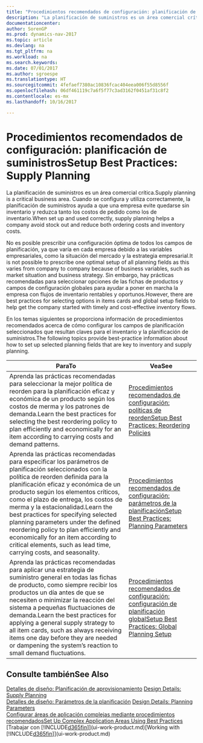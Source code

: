 ```yaml
---
title: "Procedimientos recomendados de configuración: planificación de suministros"
description: "La planificación de suministros es un área comercial crítica. Cuando se configura y utiliza correctamente, la planificación de suministros ayuda a que una empresa evite quedarse sin inventario y reduzca tanto los costos de pedido como los de inventario."
documentationcenter: 
author: SorenGP
ms.prod: dynamics-nav-2017
ms.topic: article
ms.devlang: na
ms.tgt_pltfrm: na
ms.workload: na
ms.search.keywords: 
ms.date: 07/01/2017
ms.author: sgroespe
ms.translationtype: HT
ms.sourcegitcommit: 4fefaef7380ac10836fcac404eea006f55d8556f
ms.openlocfilehash: 06df461119c7a6f5f77c3ad3162f0451af31c8f2
ms.contentlocale: es-mx
ms.lasthandoff: 10/16/2017

---
```

# <a name="setup-best-practices-supply-planning"></a><span data-ttu-id="0b39b-104">Procedimientos recomendados de configuración: planificación de suministros</span><span class="sxs-lookup"><span data-stu-id="0b39b-104">Setup Best Practices: Supply Planning</span></span>
<span data-ttu-id="0b39b-105">La planificación de suministros es un área comercial crítica.</span><span class="sxs-lookup"><span data-stu-id="0b39b-105">Supply planning is a critical business area.</span></span> <span data-ttu-id="0b39b-106">Cuando se configura y utiliza correctamente, la planificación de suministros ayuda a que una empresa evite quedarse sin inventario y reduzca tanto los costos de pedido como los de inventario.</span><span class="sxs-lookup"><span data-stu-id="0b39b-106">When set up and used correctly, supply planning helps a company avoid stock out and reduce both ordering costs and inventory costs.</span></span>  

 <span data-ttu-id="0b39b-107">No es posible prescribir una configuración óptima de todos los campos de planificación, ya que varía en cada empresa debido a las variables empresariales, como la situación del mercado y la estrategia empresarial.</span><span class="sxs-lookup"><span data-stu-id="0b39b-107">It is not possible to prescribe one optimal setup of all planning fields as this varies from company to company because of business variables, such as market situation and business strategy.</span></span> <span data-ttu-id="0b39b-108">Sin embargo, hay prácticas recomendadas para seleccionar opciones de las fichas de productos y campos de configuración globales para ayudar a poner en marcha la empresa con flujos de inventario rentables y oportunos.</span><span class="sxs-lookup"><span data-stu-id="0b39b-108">However, there are best practices for selecting options in items cards and global setup fields to help get the company started with timely and cost-effective inventory flows.</span></span>  

 <span data-ttu-id="0b39b-109">En los temas siguientes se proporciona información de procedimientos recomendados acerca de cómo configurar los campos de planificación seleccionados que resultan claves para el inventario y la planificación de suministros.</span><span class="sxs-lookup"><span data-stu-id="0b39b-109">The following topics provide best-practice information about how to set up selected planning fields that are key to inventory and supply planning.</span></span>  

|<span data-ttu-id="0b39b-110">**Para**</span><span class="sxs-lookup"><span data-stu-id="0b39b-110">**To**</span></span>|<span data-ttu-id="0b39b-111">**Vea**</span><span class="sxs-lookup"><span data-stu-id="0b39b-111">**See**</span></span>|  
|------------|-------------|  
|<span data-ttu-id="0b39b-112">Aprenda las prácticas recomendadas para seleccionar la mejor política de reorden para la planificación eficaz y económica de un producto según los costos de merma y los patrones de demanda.</span><span class="sxs-lookup"><span data-stu-id="0b39b-112">Learn the best practices for selecting the best reordering policy to plan efficiently and economically for an item according to carrying costs and demand patterns.</span></span>|[<span data-ttu-id="0b39b-113">Procedimientos recomendados de configuración: políticas de reorden</span><span class="sxs-lookup"><span data-stu-id="0b39b-113">Setup Best Practices: Reordering Policies</span></span>](setup-best-practices-reordering-policies.md)|  
|<span data-ttu-id="0b39b-114">Aprenda las prácticas recomendadas para especificar los parámetros de planificación seleccionados con la política de reorden definida para la planificación eficaz y económica de un producto según los elementos críticos, como el plazo de entrega, los costos de merma y la estacionalidad.</span><span class="sxs-lookup"><span data-stu-id="0b39b-114">Learn the best practices for specifying selected planning parameters under the defined reordering policy to plan efficiently and economically for an item according to critical elements, such as lead time, carrying costs, and seasonality.</span></span>|[<span data-ttu-id="0b39b-115">Procedimientos recomendados de configuración: parámetros de la planificación</span><span class="sxs-lookup"><span data-stu-id="0b39b-115">Setup Best Practices: Planning Parameters</span></span>](setup-best-practices-planning-parameters.md)|  
|<span data-ttu-id="0b39b-116">Aprenda las prácticas recomendadas para aplicar una estrategia de suministro general en todas las fichas de producto, como siempre recibir los productos un día antes de que se necesiten o minimizar la reacción del sistema a pequeñas fluctuaciones de demanda.</span><span class="sxs-lookup"><span data-stu-id="0b39b-116">Learn the best practices for applying a general supply strategy to all item cards, such as always receiving items one day before they are needed or dampening the system’s reaction to small demand fluctuations.</span></span>|[<span data-ttu-id="0b39b-117">Procedimientos recomendados de configuración: configuración de planificación global</span><span class="sxs-lookup"><span data-stu-id="0b39b-117">Setup Best Practices: Global Planning Setup</span></span>](setup-best-practices-global-planning-setup.md)|  

## <a name="see-also"></a><span data-ttu-id="0b39b-118">Consulte también</span><span class="sxs-lookup"><span data-stu-id="0b39b-118">See Also</span></span>  
 <span data-ttu-id="0b39b-119">[Detalles de diseño: Planificación de aprovisionamiento](design-details-supply-planning.md) </span><span class="sxs-lookup"><span data-stu-id="0b39b-119">[Design Details: Supply Planning](design-details-supply-planning.md) </span></span>  
 <span data-ttu-id="0b39b-120">[Detalles de diseño: Parámetros de la planificación](design-details-planning-parameters.md) </span><span class="sxs-lookup"><span data-stu-id="0b39b-120">[Design Details: Planning Parameters](design-details-planning-parameters.md) </span></span>  
 [<span data-ttu-id="0b39b-121">Configurar áreas de aplicación complejas mediante procedimientos recomendados</span><span class="sxs-lookup"><span data-stu-id="0b39b-121">Set Up Complex Application Areas Using Best Practices</span></span>](set-up-complex-application-areas-using-best-practices.md)  
 <span data-ttu-id="0b39b-122">[Trabajar con [!INCLUDE[d365fin](includes/d365fin_md.md)]](ui-work-product.md)</span><span class="sxs-lookup"><span data-stu-id="0b39b-122">[Working with [!INCLUDE[d365fin](includes/d365fin_md.md)]](ui-work-product.md)</span></span>

